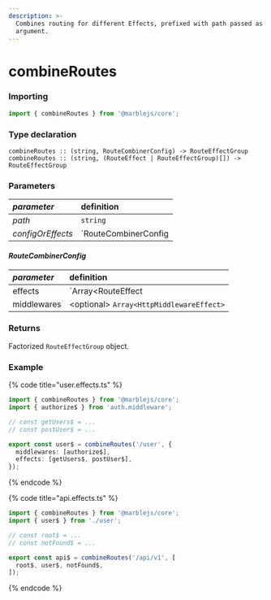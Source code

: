 ```yaml
---
description: >-
  Combines routing for different Effects, prefixed with path passed as a first
  argument.
---
```


# combineRoutes

### **Importing**

```typescript
import { combineRoutes } from '@marblejs/core';
```

### **Type declaration**

```text
combineRoutes :: (string, RouteCombinerConfig) -> RouteEffectGroup
combineRoutes :: (string, (RouteEffect | RouteEffectGroup)[]) -> RouteEffectGroup
```

### **Parameters**

| _parameter_ | definition |
| :--- | :--- |
| _path_ | `string` |
| _configOrEffects_ | `RouteCombinerConfig | Array<RouteEffect | RouteEffectGroup>` |

#### _**RouteCombinerConfig**_

| _parameter_ | definition |
| :--- | :--- |
| effects | `Array<RouteEffect | RouteEffectGroup>` |
| middlewares | &lt;optional&gt; `Array<HttpMiddlewareEffect>` |

### Returns

Factorized `RouteEffectGroup` object.

### Example

{% code title="user.effects.ts" %}
```typescript
import { combineRoutes } from '@marblejs/core';
import { authorize$ } from 'auth.middleware';

// const getUsers$ = ...
// const postUser$ = ...

export const user$ = combineRoutes('/user', {
  middlewares: [authorize$],
  effects: [getUsers$, postUser$],
});
```
{% endcode %}

{% code title="api.effects.ts" %}
```typescript
import { combineRoutes } from '@marblejs/core';
import { user$ } from './user';

// const root$ = ...
// const notFound$ = ...

export const api$ = combineRoutes('/api/v1', [
  root$, user$, notFound$,
]);
```
{% endcode %}

